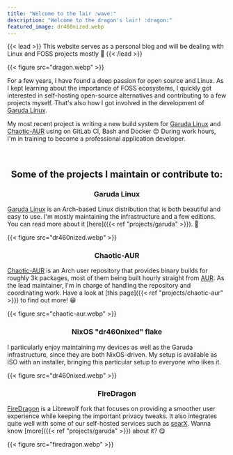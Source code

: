 ```yaml
---
title: "Welcome to the lair :wave:"
description: "Welcome to the dragon's lair! :dragon:"
featured_image: dr460nized.webp
---
```


{{< lead >}}
This website serves as a personal blog and will be dealing with Linux and FOSS projects mostly :eagle:
{{< /lead >}}

{{< figure src="dragon.webp" >}}

For a few years, I have found a deep passion for open source and Linux. As I kept learning about the importance of FOSS ecosystems, I quickly got interested in self-hosting open-source alternatives and contributing to a few projects myself. That's also how I got involved in the development of [Garuda Linux](https://garudalinux.org).

My most recent project is writing a new build system for [Garuda Linux](https://gitlab.com/garuda-linux/pkgbuilds) and [Chaotic-AUR](https://github.com/chaotic-cx/chaotic-repository-template) using on GitLab CI, Bash and Docker :blush: During work hours, I'm in training to become a professional application developer.

<br>

<center>
 <h2> Some of the projects I maintain or contribute to: </h2>
</center>

<center>
 <h3> Garuda Linux </h3>
</center>

[Garuda Linux](https://garudalinux.org) is an Arch-based Linux distribution that is both beautiful and easy to use. I'm mostly maintaining the infrastructure and a few editions. You can read more about it [here]({{< ref "projects/garuda" >}}). :eagle:

{{< figure src="dr460nized.webp" >}}

<center>
 <h3> Chaotic-AUR </h3>
</center>

[Chaotic-AUR](https://aur.chaotic.cx) is an Arch user repository that provides binary builds for roughly 3k packages, most of them being built hourly straight from [AUR](https://aur.archlinux.org). As the lead maintainer, I'm in charge of handling the repository and coordinating work. Have a look at [this page]({{< ref "projects/chaotic-aur" >}}) to find out more! :grin:

{{< figure src="chaotic-aur.webp" >}}

<center>
 <h3> NixOS "dr460nixed" flake </h3>
</center>

I particularly enjoy maintaining my devices as well as the Garuda infrastructure, since they are both NixOS-driven. My setup is available as ISO with an installer, bringing this particular setup to everyone who likes it.

{{< figure src="dr460nixed.webp" >}}

<center>
 <h3> FireDragon </h3>
</center>

[FireDragon](https://github.com/dr460nf1r3/firedragon-browser) is a Librewolf fork that focuses on providing a smoother user experience while keeping the important privacy tweaks. It also integrates quite well with some of our self-hosted services such as [searX](https://searx.garudalinux.org). Wanna know [more]({{< ref "projects/garuda" >}}) about it? :yum:

{{< figure src="firedragon.webp" >}}
